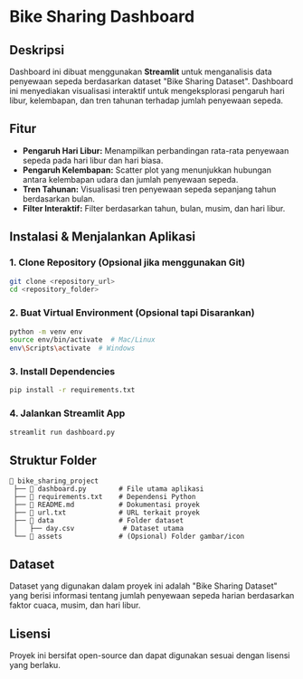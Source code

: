 # Bike Sharing Dashboard

## Deskripsi
Dashboard ini dibuat menggunakan **Streamlit** untuk menganalisis data penyewaan sepeda berdasarkan dataset "Bike Sharing Dataset". Dashboard ini menyediakan visualisasi interaktif untuk mengeksplorasi pengaruh hari libur, kelembapan, dan tren tahunan terhadap jumlah penyewaan sepeda.

## Fitur
- **Pengaruh Hari Libur:** Menampilkan perbandingan rata-rata penyewaan sepeda pada hari libur dan hari biasa. 
- **Pengaruh Kelembapan:** Scatter plot yang menunjukkan hubungan antara kelembapan udara dan jumlah penyewaan sepeda.
- **Tren Tahunan:** Visualisasi tren penyewaan sepeda sepanjang tahun berdasarkan bulan.
- **Filter Interaktif:** Filter berdasarkan tahun, bulan, musim, dan hari libur.

## Instalasi & Menjalankan Aplikasi

### 1. Clone Repository (Opsional jika menggunakan Git)
```sh
git clone <repository_url>
cd <repository_folder>
```

### 2. Buat Virtual Environment (Opsional tapi Disarankan)
```sh
python -m venv env
source env/bin/activate  # Mac/Linux
env\Scripts\activate  # Windows
```

### 3. Install Dependencies
```sh
pip install -r requirements.txt
```

### 4. Jalankan Streamlit App
```sh
streamlit run dashboard.py
```

## Struktur Folder
```
📂 bike_sharing_project
 ├── 📄 dashboard.py        # File utama aplikasi
 ├── 📄 requirements.txt    # Dependensi Python
 ├── 📄 README.md           # Dokumentasi proyek
 ├── 📄 url.txt             # URL terkait proyek
 ├── 📂 data                # Folder dataset
 │   ├── day.csv            # Dataset utama
 └── 📂 assets              # (Opsional) Folder gambar/icon
```

## Dataset
Dataset yang digunakan dalam proyek ini adalah "Bike Sharing Dataset" yang berisi informasi tentang jumlah penyewaan sepeda harian berdasarkan faktor cuaca, musim, dan hari libur.

## Lisensi
Proyek ini bersifat open-source dan dapat digunakan sesuai dengan lisensi yang berlaku.
